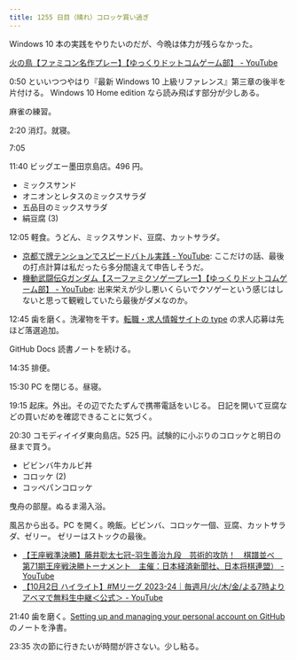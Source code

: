 ```yaml
---
title: 1255 日目（晴れ）コロッケ買い過ぎ
---
```


Windows 10 本の実践をやりたいのだが、今晩は体力が残らなかった。

[火の鳥【ファミコン名作プレー】【ゆっくりドットコムゲーム部】 - YouTube](https://www.youtube.com/watch?v=UHs_QZ9LQtw)

0:50 といいつつやはり『最新 Windows 10 上級リファレンス』第三章の後半を片付ける。
Windows 10 Home edition なら読み飛ばす部分が少しある。

麻雀の練習。

2:20 消灯。就寝。

7:05 

11:40 ビッグエー墨田京島店。496 円。

* ミックスサンド
* オニオンとレタスのミックスサラダ
* 五品目のミックスサラダ
* 絹豆腐 (3)

12:05 軽食。うどん、ミックスサンド、豆腐、カットサラダ。

* [京都で牌テンションでスピードバトル実践 - YouTube](https://www.youtube.com/watch?v=CrHc7Bs8l1U):
  ここだけの話、最後の打点計算は私だったら多分間違えて申告しそうだ。
* [機動武闘伝Gガンダム【スーファミクソゲープレー】【ゆっくりドットコムゲーム部】 - YouTube](https://www.youtube.com/watch?v=4SQXwdcKMpY):
  出来栄えが少し悪いくらいでクソゲーという感じはしないと思って観戦していたら最後がダメなのか。

12:45 歯を磨く。洗濯物を干す。[転職・求人情報サイトの type](https://type.jp/) の求人応募は先ほど落選追加。

GitHub Docs 読書ノートを続ける。

14:35 排便。

15:30 PC を閉じる。昼寝。

19:15 起床。外出。その辺でたたずんで携帯電話をいじる。
日記を開いて豆腐などの買いだめを確認できることに気づく。

20:30 コモディイイダ東向島店。525 円。試験的に小ぶりのコロッケと明日の昼まで買う。

* ビビンバ牛カルビ丼
* コロッケ (2)
* コッペパンコロッケ

曳舟の部屋。ぬるま湯入浴。

風呂から出る。PC を開く。晩飯。ビビンバ、コロッケ一個、豆腐、カットサラダ、ゼリー。
ゼリーはストックの最後。

* [【王座戦準決勝】藤井聡太七冠ｰ羽生善治九段　芸術的攻防！　棋譜並べ　第71期王座戦決勝トーナメント　主催：日本経済新聞社、日本将棋連盟） - YouTube](https://www.youtube.com/watch?v=aYy9hldbAmM)
* [【10月2日 ハイライト】#Mリーグ 2023-24｜毎週月/火/木/金/よる7時よりアベマで無料生中継＜公式＞ - YouTube](https://www.youtube.com/watch?v=bXKCQj5yVtw)

21:40 歯を磨く。[Setting up and managing your personal account on GitHub](https://docs.github.com/en/account-and-profile/setting-up-and-managing-your-personal-account-on-github)
のノートを浄書。

23:35 次の節に行きたいが時間が許さない。少し粘る。
